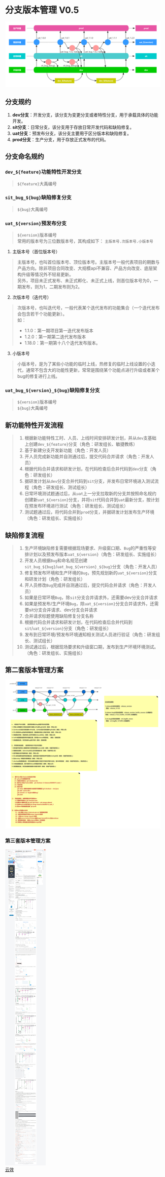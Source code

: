 # 分支版本管理 V0.5

![img.png](img.png)

## 分支规约
1. **dev分支**：开发分支，该分支为变更分支或者特性分支，用于承载具体的功能开发。
2. **sit分支**：日常分支，该分支用于存放日常开发代码和缺陷修复。
3. **uat分支**：预发布分支，该分支主要用于区分版本和缺陷修复。
4. **prod分支**：生产分支，用于存放正式发布的代码。

## 分支命名规约
### `dev_${feature}`功能特性开发分支
> `${feature}`大禹编号
### `sit_bug_${bug}`缺陷修复分支
> `${bug}`大禹编号
### `uat_${version}`预发布分支
> `${version}`版本编号  
> 常用的版本号为三位数版本号，其构成如下：
`主版本号.次版本号.小版本号`
1. 主版本号（首位版本号）
> 主版本号，也叫首位版本号、顶位版本号。主版本号一般代表项目的期数与产品方向。除非项目合同改变、大规模api不兼容、产品方向改变、底层架构升级等情况外不轻易更新。  
> 另外，项目未正式发布、未正式孵化、未正式上线，则首位版本号为0，一期发布，则为1，二期发布则为2。
2. 次版本号（迭代号）
> 次版本号，也叫迭代号，一般代表某个迭代发布的功能集合（一个迭代发布会包含若干个功能更新）。  
> 如：
> - 1.1.0：第一期项目第一迭代发布版本
> - 1.2.0：第一期第二迭代发布版本
> - 1.18.0：第一期第十八个迭代发布版本。
3. 小版本号
> 小版本号，是为了某些小功能的临时上线，热修复的临时上线设置的小迭代，通常不包含大的功能性更新，常常是围绕某个功能点进行升级或者某个bug的修复进行上线。
### `uat_bug_${version}_${bug}`缺陷修复分支
> `${version}`版本编号  
> `${bug}`大禹编号

## 新功能特性开发流程
> 1. 根据新功能特性工时、人员、上线时间安排研发计划，并从`dev`支基础上创建`dev_${feature}`分支（角色：研发组长、敏捷教练）
> 2. 基于新建分支开发新功能（角色：开发人员）
> 3. 开人员完成新功能并自测通过后，提交代码合并请求（角色：开发人员）
> 4. 根据代码合并请求和研发计划，在代码检查后合并代码到`dev`分支（角色：研发组长）
> 5. 据研发计划从`dev`分支合并代码到`sit`分支，并发布日常环境进入测试流程（角色：研发组长、测试组长）
> 6. 日常环境测试题通过后，从`uat`上一分支拉取新的分支并按照命名规约创建新`uat_${version}`分支，并将`sit`代码合并到`uat`最新分支，按计划在预发布环境进行测试（角色：研发组长、测试组长）
> 7. 测试题通过后，将代码合并到`prod`分支，并据研发计划发布生产环境（角色：研发组长、实施组长）

## 缺陷修复流程
> 1. 生产环境缺陷修复需要根据现场要求、升级窗口期、`Bug`的严重性等安排计划以及预发布版本`uat_${version}`（角色：研发组长、实施组长）
> 2. 开发人员根据`Bug`和命名规范创建`sit_bug_${bug}`/`uat_bug_${version}_${bug}`分支（角色：开发人员）
> 3. 修复预发布环境和生产环境的`Bug`，预先规划新的`uat_${version}`分支和研发计划（角色：研发组长）
> 4. 开人员修改`Bug`完成并自测通过后，提交代码合并请求（角色：开发人员）
>   1. 如果是日常环境`Bug`，除`sit`分支合并请求外，还需要dev分支合并请求
>   2. 如果是预发布/生产环境`Bug`，除`uat_${version}`分支合并请求外，还需要sit分支合并请求、dev分支合并请求
>   3. 合并请求标题使用缺陷修复分支名称
> 5. 根据代码合并请求和研发计划，在代码检查后合并代码到`sit`/`uat_${version}`分支（角色：研发组长）
> 6. 发布到日常环境/预发布环境通知相关测试人员进行验证（角色：研发组长、测试组长）
> 7. 测试通过后，根据现场要求和升级窗口期，发布到生产环境环境测试。（角色：研发组长、实施组长）

## 第二套版本管理方案
![img_1.png](img_1.png)

### 第三套版本管理方案
![img.jpeg](img.jpeg)  
[云效](..%2F..%2F..%2F09.system%2F02.yunxiao%2FREADME.md)